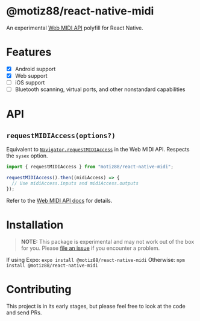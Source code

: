 # @motiz88/react-native-midi

An experimental [Web MIDI API](https://developer.mozilla.org/en-US/docs/Web/API/Web_MIDI_API) polyfill for React Native.

# Features

- [x] Android support
- [x] Web support
- [ ] iOS support
- [ ] Bluetooth scanning, virtual ports, and other nonstandard capabilities

# API

## `requestMIDIAccess(options?)`

Equivalent to [`Navigator.requestMIDIAccess`](https://developer.mozilla.org/en-US/docs/Web/API/Navigator/requestMIDIAccess) in the Web MIDI API. Respects the `sysex` option.

```typescript
import { requestMIDIAccess } from "motiz88/react-native-midi";

requestMIDIAccess().then((midiAccess) => {
  // Use midiAccess.inputs and midiAccess.outputs
});
```

Refer to the [Web MIDI API docs](https://developer.mozilla.org/en-US/docs/Web/API/Web_MIDI_API) for details.

# Installation

> **NOTE:** This package is experimental and may not work out of the box for you. Please [file an issue](https://github.com/motiz88/react-native-midi/issues) if you encounter a problem.

If using Expo: `expo install @motiz88/react-native-midi`
Otherwise: `npm install @motiz88/react-native-midi`

<!-- TODO: Add iOS installation instructions when we have iOS support. -->

# Contributing

This project is in its early stages, but please feel free to look at the code and send PRs.
